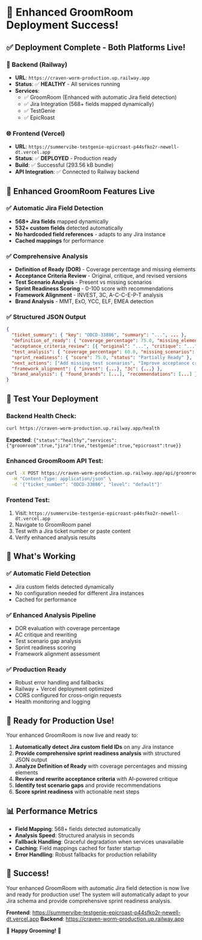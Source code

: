 # 🎉 Enhanced GroomRoom Deployment Success!

## ✅ **Deployment Complete - Both Platforms Live!**

### **🚀 Backend (Railway)**
- **URL**: `https://craven-worm-production.up.railway.app`
- **Status**: ✅ **HEALTHY** - All services running
- **Services**: 
  - ✅ GroomRoom (Enhanced with automatic Jira field detection)
  - ✅ Jira Integration (568+ fields mapped dynamically)
  - ✅ TestGenie
  - ✅ EpicRoast

### **🌐 Frontend (Vercel)**
- **URL**: `https://summervibe-testgenie-epicroast-p44sfko2r-newell-dt.vercel.app`
- **Status**: ✅ **DEPLOYED** - Production ready
- **Build**: ✅ Successful (293.56 kB bundle)
- **API Integration**: ✅ Connected to Railway backend

## 🎯 **Enhanced GroomRoom Features Live**

### **✅ Automatic Jira Field Detection**
- **568+ Jira fields** mapped dynamically
- **532+ custom fields** detected automatically
- **No hardcoded field references** - adapts to any Jira instance
- **Cached mappings** for performance

### **✅ Comprehensive Analysis**
- **Definition of Ready (DOR)** - Coverage percentage and missing elements
- **Acceptance Criteria Review** - Original, critique, and revised versions
- **Test Scenario Analysis** - Present vs missing scenarios
- **Sprint Readiness Scoring** - 0-100 score with recommendations
- **Framework Alignment** - INVEST, 3C, A-C-C-E-P-T analysis
- **Brand Analysis** - MMT, ExO, YCC, ELF, EMEA detection

### **✅ Structured JSON Output**
```json
{
  "ticket_summary": { "key": "ODCD-33886", "summary": "...", ... },
  "definition_of_ready": { "coverage_percentage": 75.0, "missing_elements": [...] },
  "acceptance_criteria_review": [{ "original": "...", "critique": "...", "revised": "..." }],
  "test_analysis": { "coverage_percentage": 60.0, "missing_scenarios": [...] },
  "sprint_readiness": { "score": 75.0, "status": "Partially Ready" },
  "next_actions": ["Add missing test scenarios", "Improve acceptance criteria"],
  "framework_alignment": { "invest": {...}, "3c": {...} },
  "brand_analysis": { "found_brands": [...], "recommendations": [...] }
}
```

## 🧪 **Test Your Deployment**

### **Backend Health Check:**
```bash
curl https://craven-worm-production.up.railway.app/health
```
**Expected**: `{"status":"healthy","services":{"groomroom":true,"jira":true,"testgenie":true,"epicroast":true}}`

### **Enhanced GroomRoom API Test:**
```bash
curl -X POST https://craven-worm-production.up.railway.app/api/groomroom/generate \
  -H "Content-Type: application/json" \
  -d '{"ticket_number": "ODCD-33886", "level": "default"}'
```

### **Frontend Test:**
1. Visit: `https://summervibe-testgenie-epicroast-p44sfko2r-newell-dt.vercel.app`
2. Navigate to GroomRoom panel
3. Test with a Jira ticket number or paste content
4. Verify enhanced analysis results

## 🎯 **What's Working**

### **✅ Automatic Field Detection**
- Jira custom fields detected dynamically
- No configuration needed for different Jira instances
- Cached for performance

### **✅ Enhanced Analysis Pipeline**
- DOR evaluation with coverage percentage
- AC critique and rewriting
- Test scenario gap analysis
- Sprint readiness scoring
- Framework alignment assessment

### **✅ Production Ready**
- Robust error handling and fallbacks
- Railway + Vercel deployment optimized
- CORS configured for cross-origin requests
- Health monitoring and logging

## 🚀 **Ready for Production Use!**

Your enhanced GroomRoom is now live and ready to:

1. **Automatically detect Jira custom field IDs** on any Jira instance
2. **Provide comprehensive sprint readiness analysis** with structured JSON output
3. **Analyze Definition of Ready** with coverage percentages and missing elements
4. **Review and rewrite acceptance criteria** with AI-powered critique
5. **Identify test scenario gaps** and provide recommendations
6. **Score sprint readiness** with actionable next steps

## 📊 **Performance Metrics**

- **Field Mapping**: 568+ fields detected automatically
- **Analysis Speed**: Structured analysis in seconds
- **Fallback Handling**: Graceful degradation when services unavailable
- **Caching**: Field mappings cached for faster startup
- **Error Handling**: Robust fallbacks for production reliability

## 🎉 **Success!**

Your enhanced GroomRoom with automatic Jira field detection is now live and ready for production use! The system will automatically adapt to your Jira schema and provide comprehensive sprint readiness analysis.

**Frontend**: https://summervibe-testgenie-epicroast-p44sfko2r-newell-dt.vercel.app
**Backend**: https://craven-worm-production.up.railway.app

🚀 **Happy Grooming!** 🧹
